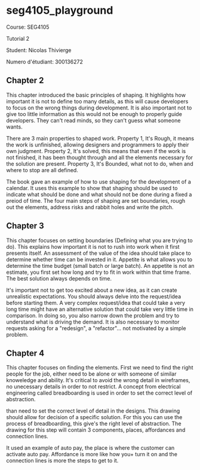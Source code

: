 # seg4105_playground

Course: SEG4105

Tutorial 2

Student: Nicolas Thivierge

Numero d'étudiant: 300136272

## Chapter 2

This chapter introduced the basic principles of shaping. It highlights how important it is not to define too many details, as this will cause developers to focus on the wrong things during development. It is also important not to give too little information as this would not be enough to properly guide developers. They can't read minds, so they can't guess what someone wants.

There are 3 main properties to shaped work. Property 1, It's Rough, it means the work is unfinished, allowing designers and programmers to apply their own judgment. Property 2, It's solved, this means that even if the work is not finished, it has been thought through and all the elements necessary for the solution are present. Property 3, It's Bounded, what not to do, when and where to stop are all defined.

The book gave an example of how to use shaping for the development of a calendar. It uses this example to show that shaping should be used to indicate what should be done and what should not be done during a fixed a preiod of time. The four main steps of shaping are set boundaries, rough out the elements, address risks and rabbit holes and write the pitch.

## Chapter 3

This chapter focuses on setting boundaries (Defining what you are trying to do). This explains how important it is not to rush into work when it first presents itself. An assessment of the value of the idea should take place to determine whether time can be invested in it. Appetite is what allows you to determine the time budget (small batch or large batch). An appetite is not an estimate, you first set how long and try to fit in work within that time frame. The best solution always depends on time.

It's important not to get too excited about a new idea, as it can create unrealistic expectations. You should always delve into the request/idea before starting them. A very complex request/idea that could take a very long time might have an alternative solution that could take very little time in comparison. In doing so, you also narrow down the problem and try to understand what is driving the demand. It is also necessary to monitor requests asking for a "redesign", a "refactor"... not motivated by a simple problem.

## Chapter 4

This chapter focuses on finding the elements. First we need to find the right people for the job, either need to be alone or with someone of similar knoweledge and ability. It's critical to avoid the wrong detail in wireframes, no unecessary details in order to not restrict. A concept from electrical engineering called breadboarding is used in order to set the correct level of abstraction.



than need to set the correct level of detail in the designs. This drawing should allow for decision of a specific solution. For this you can use the process of breadboarding, this give's the right level of abstraction. The drawing for this step will contain 3 components, places, affordances and connection lines.

It used an example of auto pay, the place is where the customer can activate auto pay. Affordance is more like how you+ turn it on and the connection lines is more the steps to get to it.
